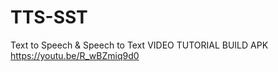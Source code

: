 # TTS-SST
Text to Speech &amp; Speech to Text
VIDEO TUTORIAL BUILD APK https://youtu.be/R_wBZmiq9d0
